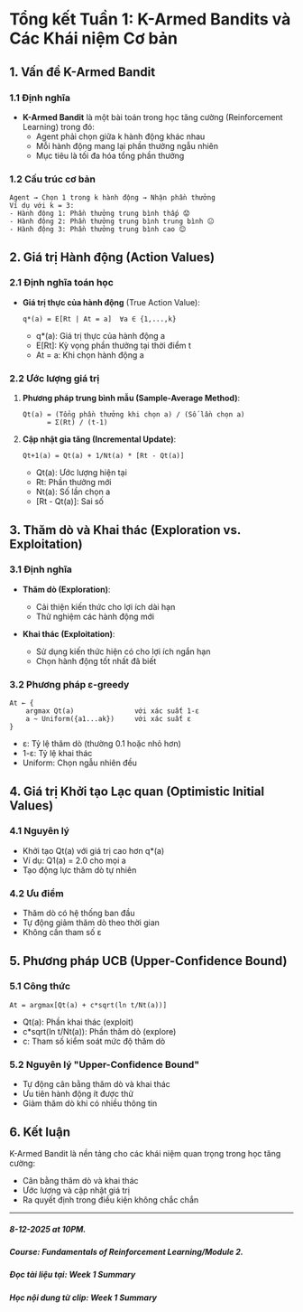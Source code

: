# Tổng kết Tuần 1: K-Armed Bandits và Các Khái niệm Cơ bản

## 1. Vấn đề K-Armed Bandit

### 1.1 Định nghĩa
- **K-Armed Bandit** là một bài toán trong học tăng cường (Reinforcement Learning) trong đó:
  - Agent phải chọn giữa k hành động khác nhau
  - Mỗi hành động mang lại phần thưởng ngẫu nhiên
  - Mục tiêu là tối đa hóa tổng phần thưởng

### 1.2 Cấu trúc cơ bản
```
Agent → Chọn 1 trong k hành động → Nhận phần thưởng
Ví dụ với k = 3:
- Hành động 1: Phần thưởng trung bình thấp 😟
- Hành động 2: Phần thưởng trung bình trung bình 😐
- Hành động 3: Phần thưởng trung bình cao 😊
```

## 2. Giá trị Hành động (Action Values)

### 2.1 Định nghĩa toán học
- **Giá trị thực của hành động** (True Action Value):
  ```
  q*(a) = E[Rt | At = a]  ∀a ∈ {1,...,k}
  ```
  - q*(a): Giá trị thực của hành động a
  - E[Rt]: Kỳ vọng phần thưởng tại thời điểm t
  - At = a: Khi chọn hành động a

### 2.2 Ước lượng giá trị
1. **Phương pháp trung bình mẫu (Sample-Average Method)**:
   ```
   Qt(a) = (Tổng phần thưởng khi chọn a) / (Số lần chọn a)
         = Σ(Rt) / (t-1)
   ```

2. **Cập nhật gia tăng (Incremental Update)**:
   ```
   Qt+1(a) = Qt(a) + 1/Nt(a) * [Rt - Qt(a)]
   ```
   - Qt(a): Ước lượng hiện tại
   - Rt: Phần thưởng mới
   - Nt(a): Số lần chọn a
   - [Rt - Qt(a)]: Sai số

## 3. Thăm dò và Khai thác (Exploration vs. Exploitation)

### 3.1 Định nghĩa
- **Thăm dò (Exploration)**: 
  - Cải thiện kiến thức cho lợi ích dài hạn
  - Thử nghiệm các hành động mới

- **Khai thác (Exploitation)**:
  - Sử dụng kiến thức hiện có cho lợi ích ngắn hạn
  - Chọn hành động tốt nhất đã biết

### 3.2 Phương pháp ε-greedy
```
At ← {
    argmax Qt(a)               với xác suất 1-ε
    a ~ Uniform({a1...ak})     với xác suất ε
}
```
- ε: Tỷ lệ thăm dò (thường 0.1 hoặc nhỏ hơn)
- 1-ε: Tỷ lệ khai thác
- Uniform: Chọn ngẫu nhiên đều

## 4. Giá trị Khởi tạo Lạc quan (Optimistic Initial Values)

### 4.1 Nguyên lý
- Khởi tạo Qt(a) với giá trị cao hơn q*(a)
- Ví dụ: Q1(a) = 2.0 cho mọi a
- Tạo động lực thăm dò tự nhiên

### 4.2 Ưu điểm
- Thăm dò có hệ thống ban đầu
- Tự động giảm thăm dò theo thời gian
- Không cần tham số ε

## 5. Phương pháp UCB (Upper-Confidence Bound)

### 5.1 Công thức
```
At = argmax[Qt(a) + c*sqrt(ln t/Nt(a))]
```
- Qt(a): Phần khai thác (exploit)
- c*sqrt(ln t/Nt(a)): Phần thăm dò (explore)
- c: Tham số kiểm soát mức độ thăm dò

### 5.2 Nguyên lý "Upper-Confidence Bound"
- Tự động cân bằng thăm dò và khai thác
- Ưu tiên hành động ít được thử
- Giảm thăm dò khi có nhiều thông tin

## 6. Kết luận

K-Armed Bandit là nền tảng cho các khái niệm quan trọng trong học tăng cường:
- Cân bằng thăm dò và khai thác
- Ước lượng và cập nhật giá trị
- Ra quyết định trong điều kiện không chắc chắn

-------------------------------------------
##### 8-12-2025 at 10PM.
##### Course: Fundamentals of Reinforcement Learning/Module 2.
##### Đọc tài liệu tại: Week 1 Summary
##### Học nội dung từ clip: Week 1 Summary
